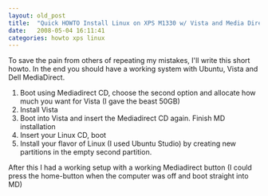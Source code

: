 ```yaml
---
layout: old_post
title:  "Quick HOWTO Install Linux on XPS M1330 w/ Vista and Media Direct"
date:   2008-05-04 16:11:41 
categories: howto xps linux 
---
```

To save the pain from others of repeating my mistakes, I'll write this short howto. In the end you should have a working system with Ubuntu, Vista and Dell MediaDirect.

1. Boot using Mediadirect CD, choose the second option and allocate how much you want for Vista (I gave the beast 50GB)
2. Install Vista
3. Boot into Vista and insert the Mediadirect CD again. Finish MD installation
4. Insert your Linux CD, boot
5. Install your flavor of Linux (I used Ubuntu Studio) by creating new partitions in the empty second partition.

After this I had a working setup with a working Mediadirect button (I could press the home-button when the computer was off and boot straight into MD)
